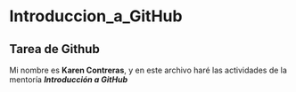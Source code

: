 # Introduccion_a_GitHub

 ## Tarea de Github
Mi nombre es **Karen Contreras**, y en este archivo haré las actividades de la mentoría **_Introducción a GitHub_**
